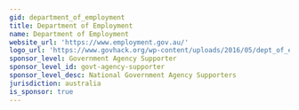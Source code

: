 ```yaml
---
gid: department_of_employment
title: Department of Employment
name: Department of Employment
website_url: 'https://www.employment.gov.au/'
logo_url: 'https://www.govhack.org/wp-content/uploads/2016/05/dept_of_employment.png'
sponsor_level: Government Agency Supporter
sponsor_level_id: govt-agency-supporter
sponsor_level_desc: National Government Agency Supporters
jurisdiction: australia
is_sponsor: true
---
```

